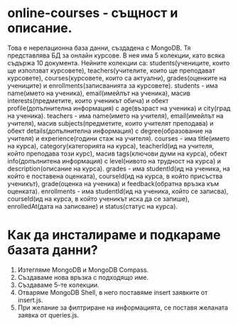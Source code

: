 # online-courses - същност и описание.

Това е нерелационна база данни, създадена с MongoDB. Тя представлява БД за онлайн курсове.
В нея има 5 колекции, като всяка съдържа 10 документа. Нейните колекции са: students(учениците, които ще използват курсовете), teachers(учителите, които ще преподават курсовете), courses(курсовете, които са актуални), grades(оценките на учениците) и enrollments(записванията за курсовете).
students - има name(името на ученика), email(имейлът на ученика), масив interests(предметите, които ученикът обича) и обект profile(допълнителна информация) с age(възраст на ученика) и city(град на ученика).
teachers - има name(името на учителя), email(имейлът на учителя), масив subjects(предметите, които учителят преподава) и обект details(допълнителна информация) с degree(образование на учителя) и experience(години стаж на учителя).
courses - има title(името на курса), category(категорията на курса), teacherId(ид на учителя, който преподава този курс), масив tags(ключови думи на курса), обект info(допълнитена информация) с level(нивото на трудност на курса) и description(описание на курса).
grades - има studentId(ид на ученика, на който е поставена оценката), courseId(ид на курса, в който присъства ученикът), grade(оценка на ученика) и feedback(обратна връзка към оценката).
enrollments - има studentId(ид на ученика, който се записва), courseId(ид на курса, в който ученикът иска да се запише), enrolledAt(дата на записване) и status(статус на курса).

# Как да инсталираме и подкараме базата данни?
1. Изтегляме MongoDB и MongoDB Compass.
2. Създаваме нова връзка с подходящо име.
3. Създаваме 5-те колекции.
4. Отваряме MongoDB Shell, в него поставяме insert заявките от insert.js.
5. При желание за филтриране на информацията, се поставя желаната заявка от queries.js.
